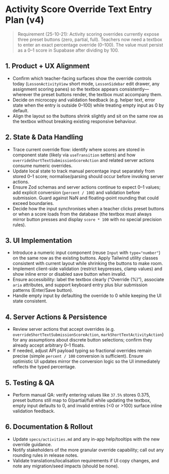 # Activity Score Override Text Entry Plan (v4)

> Requirement (25-10-21): Activity scoring overrides currently expose three preset buttons (zero, partial, full). Teachers now need a textbox to enter an exact percentage override (0–100). The value must persist as a 0–1 score in Supabase after dividing by 100.

## 1. Product + UX Alignment
- Confirm which teacher-facing surfaces show the override controls today (`LessonActivityView` short mode, `LessonSidebar` edit drawer, any assignment scoring panes) so the textbox appears consistently—wherever the preset buttons render, the textbox must accompany them.
- Decide on microcopy and validation feedback (e.g. helper text, error state when the entry is outside 0–100) while treating empty input as 0 by default.
- Align the layout so the buttons shrink slightly and sit on the same row as the textbox without breaking existing responsive behaviour.

## 2. State & Data Handling
- Trace current override flow: identify where scores are stored in component state (likely via `useTransition` setters) and how `overrideShortTextSubmissionScoreAction` and related server actions consume numeric overrides.
- Update local state to track manual percentage input separately from stored 0–1 score; normalise/parsing should occur before invoking server actions.
- Ensure Zod schemas and server actions continue to expect 0–1 values; add explicit conversion (`percent / 100`) and validation before submission. Guard against NaN and floating-point rounding that could exceed boundaries.
- Decide how the input synchronises when a teacher clicks preset buttons or when a score loads from the database (the textbox must always mirror button presses and display `score * 100` with no special precision rules).

## 3. UI Implementation
- Introduce a numeric input component (reuse `Input` with `type="number"`) on the same row as the existing buttons. Apply Tailwind utility classes consistent with current layout while shrinking the buttons to make room.
- Implement client-side validation (restrict keypresses, clamp values) and show inline error or disabled save button when invalid.
- Ensure accessibility: label the textbox clearly (“Override (%)”), associate `aria` attributes, and support keyboard entry plus blur submission patterns (Enter/Save button).
- Handle empty input by defaulting the override to 0 while keeping the UI state consistent.

## 4. Server Actions & Persistence
- Review server actions that accept overrides (e.g. `overrideShortTextSubmissionScoreAction`, `markShortTextActivityAction`) for any assumptions about discrete button selections; confirm they already accept arbitrary 0–1 floats.
- If needed, adjust API payload typing so fractional overrides remain precise (simple `percent / 100` conversion is sufficient). Ensure optimistic UI updates mirror the conversion logic so the UI immediately reflects the typed percentage.

## 5. Testing & QA
- Perform manual QA: verify entering values like `37.5%` stores 0.375, preset buttons still map to 0/partial/full while updating the textbox, empty input defaults to 0, and invalid entries (<0 or >100) surface inline validation feedback.

## 6. Documentation & Rollout
- Update `specs/activities.md` and any in-app help/tooltips with the new override guidance.
- Notify stakeholders of the more granular override capability; call out any rounding rules in release notes.
- Validate translations/localisation requirements if UI copy changes, and note any migration/seed impacts (should be none).
